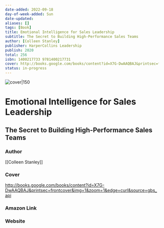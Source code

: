 ```yaml
---
date-added: 2022-09-18
day-of-week-added: Sun
date-updated: 
aliases: []
tags: [Book]
title: Emotional Intelligence for Sales Leadership
subtitle: The Secret to Building High-Performance Sales Teams
author: [Colleen Stanley]
publisher: HarperCollins Leadership
publish: 2020
total: 256
isbn: 1400217733 9781400217731
cover: http://books.google.com/books/content?id=X7G-DwAAQBAJ&printsec=frontcover&img=1&zoom=1&edge=curl&source=gbs_api
status: in-progress
---
```


![cover|150](http://books.google.com/books/content?id=X7G-DwAAQBAJ&printsec=frontcover&img=1&zoom=1&edge=curl&source=gbs_api)
# Emotional Intelligence for Sales Leadership
## The Secret to Building High-Performance Sales Teams

### Author
[[Colleen Stanley]]

### Cover
http://books.google.com/books/content?id=X7G-DwAAQBAJ&printsec=frontcover&img=1&zoom=1&edge=curl&source=gbs_api

### Amazon Link


### Website